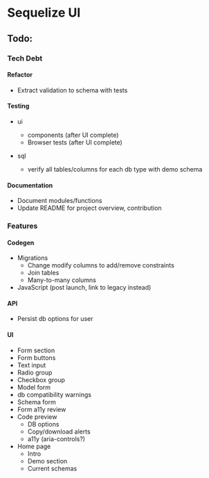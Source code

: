 # Sequelize UI

## Todo:

### Tech Debt

#### Refactor

- Extract validation to schema with tests

#### Testing

- ui

  - components (after UI complete)
  - Browser tests (after UI complete)

- sql
  - verify all tables/columns for each db type with demo schema

#### Documentation

- Document modules/functions
- Update README for project overview, contribution

### Features

#### Codegen

- Migrations
  - Change modify columns to add/remove constraints
  - Join tables
  - Many-to-many columns
- JavaScript (post launch, link to legacy instead)

#### API

- Persist db options for user

#### UI

- Form section
- Form buttons
- Text input
- Radio group
- Checkbox group
- Model form
- db compatibility warnings
- Schema form
- Form a11y review
- Code preview
  - DB options
  - Copy/download alerts
  - a11y (aria-controls?)
- Home page
  - Intro
  - Demo section
  - Current schemas
